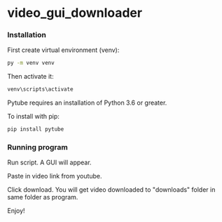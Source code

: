 # video_gui_downloader

### Installation

First create virtual environment (venv):

```bash
py -m venv venv
```

Then activate it:

```bash
venv\scripts\activate
```

Pytube requires an installation of Python 3.6 or greater.

To install with pip:

```bash
pip install pytube
```

### Running program

Run script. A GUI will appear.

Paste in video link from youtube.

Click download. You will get video downloaded to "downloads" folder in same folder as program.

Enjoy!